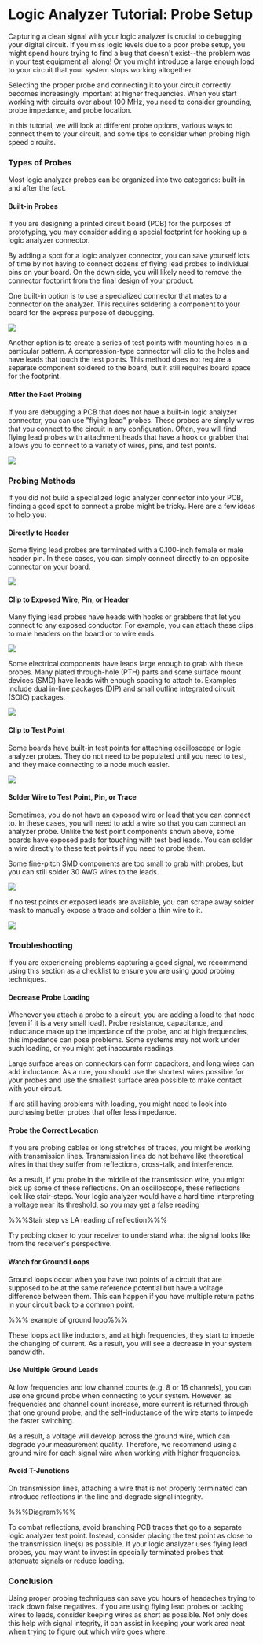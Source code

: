 # Logic Analyzer Tutorial: Probe Setup

Capturing a clean signal with your logic analyzer is crucial to debugging your digital circuit. If you miss logic levels due to a poor probe setup, you might spend hours trying to find a bug that doesn't exist--the problem was in your test equipment all along! Or you might introduce a large enough load to your circuit that your system stops working altogether.

Selecting the proper probe and connecting it to your circuit correctly becomes increasingly important at higher frequencies. When you start working with circuits over about 100 MHz, you need to consider grounding, probe impedance, and probe location.

In this tutorial, we will look at different probe options, various ways to connect them to your circuit, and some tips to consider when probing high speed circuits.

### Types of Probes

Most logic analyzer probes can be organized into two categories: built-in and after the fact.

#### Built-in Probes

If you are designing a printed circuit board \(PCB\) for the purposes of prototyping, you may consider adding a special footprint for hooking up a logic analyzer connector. 

By adding a spot for a logic analyzer connector, you can save yourself lots of time by not having to connect dozens of flying lead probes to individual pins on your board. On the down side, you will likely need to remove the connector footprint from the final design of your product.

One built-in option is to use a specialized connector that mates to a connector on the analyzer. This requires soldering a component to your board for the express purpose of debugging.

![](../.gitbook/assets/high-density-connector.JPG)

Another option is to create a series of test points with mounting holes in a particular pattern. A compression-type connector will clip to the holes and have leads that touch the test points. This method does not require a separate component soldered to the board, but it still requires board space for the footprint.

#### After the Fact Probing

If you are debugging a PCB that does not have a built-in logic analyzer connector, you can use "flying lead" probes. These probes are simply wires that you connect to the circuit in any configuration. Often, you will find flying lead probes with attachment heads that have a hook or grabber that allows you to connect to a variety of wires, pins, and test points.

![](../.gitbook/assets/saleae-probe-clip.JPG)

### Probing Methods

If you did not build a specialized logic analyzer connector into your PCB, finding a good spot to connect a probe might be tricky. Here are a few ideas to help you:

#### Directly to Header

Some flying lead probes are terminated with a 0.100-inch female or male header pin. In these cases, you can simply connect directly to an opposite connector on your board.

![](../.gitbook/assets/saleae-probe-header.JPG)

#### Clip to Exposed Wire, Pin, or Header

Many flying lead probes have heads with hooks or grabbers that let you connect to any exposed conductor. For example, you can attach these clips to male headers on the board or to wire ends.

![](../.gitbook/assets/saleae-probe-wire.JPG)

Some electrical components have leads large enough to grab with these probes. Many plated through-hole \(PTH\) parts and some surface mount devices \(SMD\) have leads with enough spacing to attach to. Examples include dual in-line packages \(DIP\) and small outline integrated circuit \(SOIC\) packages.

![](../.gitbook/assets/saleae-probe-soic.JPG)

#### Clip to Test Point

Some boards have built-in test points for attaching oscilloscope or logic analyzer probes. They do not need to be populated until you need to test, and they make connecting to a node much easier.

![](../.gitbook/assets/saleae-probe-tp.JPG)

#### Solder Wire to Test Point, Pin, or Trace

Sometimes, you do not have an exposed wire or lead that you can connect to. In these cases, you will need to add a wire so that you can connect an analyzer probe. Unlike the test point components shown above, some boards have exposed pads for touching with test bed leads. You can solder a wire directly to these test points if you need to probe them.

Some fine-pitch SMD components are too small to grab with probes, but you can still solder 30 AWG wires to the leads.

![](../.gitbook/assets/saleae-smd-wire.JPG)

If no test points or exposed leads are available, you can scrape away solder mask to manually expose a trace and solder a thin wire to it.

![](../.gitbook/assets/saleae-trace-wire.JPG)

### Troubleshooting

If you are experiencing problems capturing a good signal, we recommend using this section as a checklist to ensure you are using good probing techniques.

#### Decrease Probe Loading

Whenever you attach a probe to a circuit, you are adding a load to that node \(even if it is a very small load\). Probe resistance, capacitance, and inductance make up the impedance of the probe, and at high frequencies, this impedance can pose problems. Some systems may not work under such loading, or you might get inaccurate readings.

Large surface areas on connectors can form capacitors, and long wires can add inductance. As a rule, you should use the shortest wires possible for your probes and use the smallest surface area possible to make contact with your circuit.

If are still having problems with loading, you might need to look into purchasing better probes that offer less impedance.

#### Probe the Correct Location

If you are probing cables or long stretches of traces, you might be working with transmission lines. Transmission lines do not behave like theoretical wires in that they suffer from reflections, cross-talk, and interference.

As a result, if you probe in the middle of the transmission wire, you might pick up some of these reflections. On an oscilloscope, these reflections look like stair-steps. Your logic analyzer would have a hard time interpreting a voltage near its threshold, so you may get a false reading

%%%Stair step vs LA reading of reflection%%%

Try probing closer to your receiver to understand what the signal looks like from the receiver's perspective.

#### Watch for Ground Loops

Ground loops occur when you have two points of a circuit that are supposed to be at the same reference potential but have a voltage difference between them. This can happen if you have multiple return paths in your circuit back to a common point.

%%% example of ground loop%%%

These loops act like inductors, and at high frequencies, they start to impede the changing of current. As a result, you will see a decrease in your system bandwidth.

#### Use Multiple Ground Leads

At low frequencies and low channel counts \(e.g. 8 or 16 channels\), you can use one ground probe when connecting to your system. However, as frequencies and channel count increase, more current is returned through that one ground probe, and the self-inductance of the wire starts to impede the faster switching.

As a result, a voltage will develop across the ground wire, which can degrade your measurement quality. Therefore, we recommend using a ground wire for each signal wire when working with higher frequencies.

#### Avoid T-Junctions

On transmission lines, attaching a wire that is not properly terminated can introduce reflections in the line and degrade signal integrity. 

%%%Diagram%%%

To combat reflections, avoid branching PCB traces that go to a separate logic analyzer test point. Instead, consider placing the test point as close to the transmission line\(s\) as possible. If your logic analyzer uses flying lead probes, you may want to invest in specially terminated probes that attenuate signals or reduce loading.

### Conclusion

Using proper probing techniques can save you hours of headaches trying to track down false negatives. If you are using flying lead probes or tacking wires to leads, consider keeping wires as short as possible. Not only does this help with signal integrity, it can assist in keeping your work area neat when trying to figure out which wire goes where.

